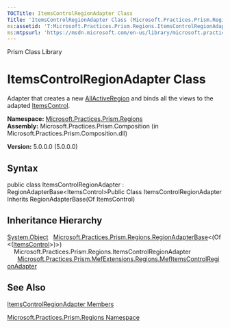 ```yaml
---
TOCTitle: ItemsControlRegionAdapter Class
Title: 'ItemsControlRegionAdapter Class (Microsoft.Practices.Prism.Regions)'
ms:assetid: 'T:Microsoft.Practices.Prism.Regions.ItemsControlRegionAdapter'
ms:mtpsurl: 'https://msdn.microsoft.com/en-us/library/microsoft.practices.prism.regions.itemscontrolregionadapter(v=pandp.50)'
---
```


Prism Class Library

ItemsControlRegionAdapter Class
===============================

Adapter that creates a new [AllActiveRegion](https://msdn.microsoft.com/library/microsoft.practices.prism.regions.allactiveregion) and binds all the views to the adapted [ItemsControl](http://msdn.microsoft.com/en-us/library/ms611045).

**Namespace:** [Microsoft.Practices.Prism.Regions](https://msdn.microsoft.com/library/microsoft.practices.prism.regions)
**Assembly:** Microsoft.Practices.Prism.Composition (in Microsoft.Practices.Prism.Composition.dll)

**Version:** 5.0.0.0 (5.0.0.0)

## Syntax


public class ItemsControlRegionAdapter : RegionAdapterBase&lt;ItemsControl&gt;Public Class ItemsControlRegionAdapter Inherits RegionAdapterBase(Of ItemsControl)

Inheritance Hierarchy
---------------------

<span id="familyToggle"></span>[System.Object](http://msdn.microsoft.com/en-us/library/e5kfa45b)
  [Microsoft.Practices.Prism.Regions.RegionAdapterBase](https://msdn.microsoft.com/library/microsoft.practices.prism.regions.regionadapterbase%601)&lt;(Of &lt;([ItemsControl](http://msdn.microsoft.com/en-us/library/ms611045)&gt;)&gt;)
    Microsoft.Practices.Prism.Regions.ItemsControlRegionAdapter
      [Microsoft.Practices.Prism.MefExtensions.Regions.MefItemsControlRegionAdapter](https://msdn.microsoft.com/library/microsoft.practices.prism.mefextensions.regions.mefitemscontrolregionadapter)

See Also
--------


[ItemsControlRegionAdapter Members](https://msdn.microsoft.com/allmembers.t:microsoft.practices.prism.regions.itemscontrolregionadapter)

[Microsoft.Practices.Prism.Regions Namespace](https://msdn.microsoft.com/library/microsoft.practices.prism.regions)
